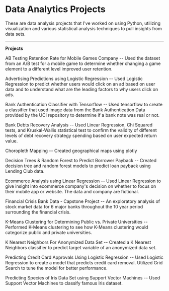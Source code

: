 # Data Analytics Projects
These are data analysis projects that I've worked on using Python, utilizing visualization and various statistical analysis techniques to pull insights from data sets. 

-----

**Projects**


AB Testing Retention Rate for Mobile Games Company -- Used the dataset from an A/B test for a mobile game to determine whether changing a game element to a different level improved user retention. 

Advertising Predictions using Logistic Regression -- Used Logistic Regression to predict whether users would click on an ad based on user data and to understand what are the leading factors to why users click on ads. 

Bank Authentication Classifier with Tensorflow -- Used tensorflow to create a classifier that used image data from the Bank Authentication Data provided by the UCI repository to determine if a bank note was real or not.

Bank Debts Recovery Analysis -- Used Linear Regression, Chi Squared tests, and Kruskal-Wallis statistical test to confirm the validity of different levels of debt recovery strategy spending based on user expected return value.

Choropleth Mapping -- Created geographical maps using plotly

Decision Trees & Random Forest to Predict Borrower Payback -- Created decision tree and random forest models to predict loan payback using Lending Club data. 

Ecommerce Analysis using Linear Regression -- Used Linear Regression to give insight into ecommerce company's decision on whether to focus on their mobile app or website. The data and company are fictional.

Financial Crisis Bank Data - Capstone Project -- An exploratory analysis of stock market data for 6 major banks throughout the 10 year period surrounding the financial crisis. 

K-Means Clustering for Determining Public vs. Private Universities -- Performed K-Means clustering to see how K-Means clustering would categorize public and private universities. 

K Nearest Neighbors For Anonymized Data Set -- Created a K Nearest Neighbors classifier to predict target variable of an anonymized data set. 

Predicting Credit Card Approvals Using Logistic Regression -- Used Logistic Regression to create a model that predicts credit card removal. Utilized Grid Search to tune the model for better performance. 

Predicting Species of Iris Data Set using Support Vector Machines -- Used Support Vector Machines to classify famous Iris dataset. 



